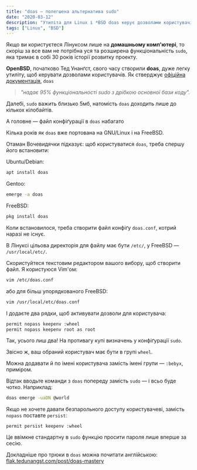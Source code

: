 ```yaml
---
title: "doas — полегшена альтернатива sudo"
date: "2020-03-12"
description: "Утиліта для Linux і *BSD doas керує дозволами користувачів без усієї зайвини sudo. Лише вставте два рядки в файл конфіґурації! Дивіться як."
tags: ["Linux", "BSD"]
---
```


Якщо ви користуєтеся Лінуксом лише на **домашньому комп'ютері**, то скоріш за все вам не потрібна уся та розширена функціональність `sudo`, яка тримає в собі 30 років історії розвитку проекту.

**OpenBSD**, початково Тед Унанґст, свого часу створили **doas**, дуже легку утиліту, щоб керувати дозволами користувачів. Як стверджує <a href="https://github.com/Duncaen/OpenDoas" target="\_blank" rel="noopener noreferrer">офіційна документація</a>, `doas`
>*"надає 95% функціональності sudo з дрібкою основної бази коду".*

Далебі, `sudo` важить близько 5мб, натомість `doas` доходить лише до кількох кілобайтів.

А головне — файл конфіґурації в `doas` набагато

Кілька років як `doas` вже портована на GNU/Linux і на FreeBSD.

Отаман Вочевидячки підказує: щоб користуватися `doas`, треба спершу його встановити:

Ubuntu/Debian:
```bash
apt install doas
```

Gentoo:
```bash
emerge -a doas
```

FreeBSD:
```bash
pkg install doas
```

Коли встановилося, треба створити файл конфіґу `doas.conf`, котрий наразі не існує.

В Лінуксі цільова директорія для файлу має бути `/etc/`, у FreeBSD — `/usr/local/etc/`.

Скористуйтеся текстовим редактором вашого вибору, щоб створити файл. Я користуюся Vim'ом:

```bash
vim /etc/doas.conf
```

або для більш упорядкованого FreeBSD:

```bash
vim /usr/local/etc/doas.conf
```

І додаєте два рядки, щоб активувати дозволи для користувача:

```bash
permit nopass keepenv :wheel
permit nopass keepenv root as root
```
Так, усього лиш два! На противагу купі визначень у конфіґурації `sudo`.

Звісно ж, ваш обраний користувач має бути в групі `wheel`.

Можна додавати й по імені користувача замість імені групи — `:bebyx`, приміром.

Відтак вводьте команди з `doas` попереду замість `sudo` — і всьо буде чотко. Наприклад:

```bash
doas emerge -uaDN @world
```

Якщо не хочете давати безпарольного доступу користувачеві, замість `nopass` поставте `persist`:

```
permit persist keepenv :wheel
```

Це ввімкне стандартну в `sudo` функцію просити пароля лише вперше за сесію.

Докладніше про трюки в `doas` можна почитати англійською: <a href="https://flak.tedunangst.com/post/doas-mastery" target="\_blank" rel="noopener noreferrer">flak.tedunangst.com/post/doas-mastery</a>
